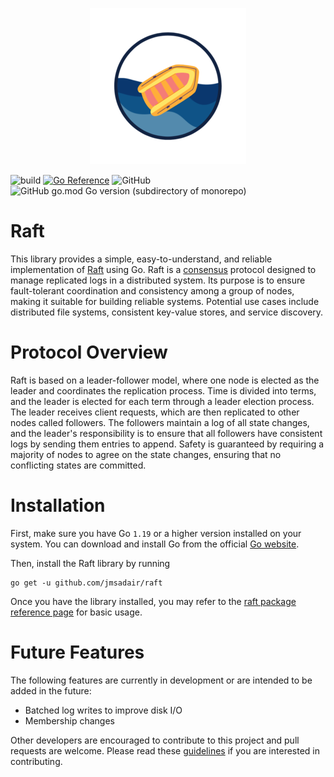 <p align="center">
  <img alt="raft" src="assets/raft_logo.png">
</p>


![build](https://github.com/jmsadair/raft/actions/workflows/build.yml/badge.svg)
[![Go Reference](https://pkg.go.dev/badge/github.com/jmsadair/raft)](https://pkg.go.dev/github.com/jmsadair/raft)
![GitHub](https://img.shields.io/github/license/jmsadair/raft)
![GitHub go.mod Go version (subdirectory of monorepo)](https://img.shields.io/github/go-mod/go-version/jmsadair/raft)

# Raft

This library provides a simple, easy-to-understand, and reliable implementation of [Raft](https://en.wikipedia.org/wiki/Raft_(algorithm)) using Go. Raft is a [consensus](https://en.wikipedia.org/wiki/Consensus_(computer_science)) protocol designed to manage replicated logs in a distributed system. Its purpose is to ensure fault-tolerant coordination and consistency among a group of nodes, making it suitable for building reliable systems. Potential use cases include distributed file systems, consistent key-value stores, and service discovery.

# Protocol Overview

Raft is based on a leader-follower model, where one node is elected as the leader and coordinates the replication process. Time is divided into terms, and the leader is elected for each term through a leader election process. The leader receives client requests, which are then replicated to other nodes called followers. The followers maintain a log of all state changes, and the leader's responsibility is to ensure that all followers have consistent logs by sending them entries to append. Safety is guaranteed by requiring a majority of nodes to agree on the state changes, ensuring that no conflicting states are committed. 

# Installation

First, make sure you have Go `1.19` or a higher version installed on your system.
You can download and install Go from the official [Go website](https://golang.org/). 

Then, install the Raft library by running

```shell
go get -u github.com/jmsadair/raft
```

Once you have the library installed, you may refer to the [raft package reference page](https://pkg.go.dev/github.com/jmsadair/raft) for basic usage.

# Future Features

The following features are currently in development or are intended to be added in the future:

- Batched log writes to improve disk I/O
- Membership changes

Other developers are encouraged to contribute to this project and pull requests are welcome. Please read
these [guidelines](.github/CONTRIBUTING.md) if you are interested in contributing.

